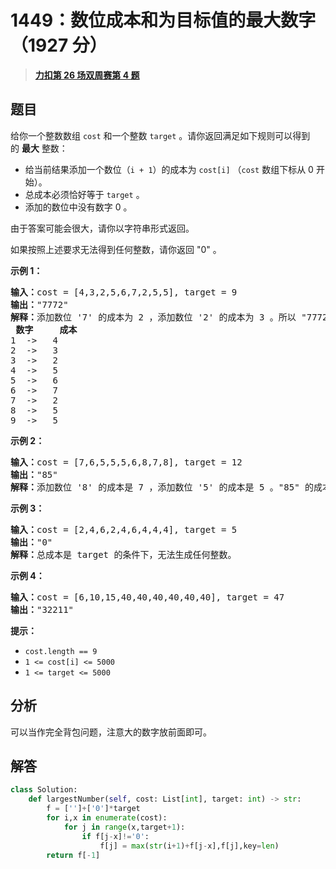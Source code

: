 # 1449：数位成本和为目标值的最大数字（1927 分）


> <u>**[力扣第 26 场双周赛第 4 题](https://leetcode.cn/problems/form-largest-integer-with-digits-that-add-up-to-target/)**</u>

## 题目

<p>给你一个整数数组 <code>cost</code> 和一个整数 <code>target</code> 。请你返回满足如下规则可以得到的 <strong>最大</strong> 整数：</p>

<ul>
<li>给当前结果添加一个数位（<code>i + 1</code>）的成本为 <code>cost[i]</code> （<code>cost</code> 数组下标从 0 开始）。</li>
<li>总成本必须恰好等于 <code>target</code> 。</li>
<li>添加的数位中没有数字 0 。</li>
</ul>

<p>由于答案可能会很大，请你以字符串形式返回。</p>

<p>如果按照上述要求无法得到任何整数，请你返回 "0" 。</p>



<p><strong>示例 1：</strong></p>

<pre>
<strong>输入：</strong>cost = [4,3,2,5,6,7,2,5,5], target = 9
<strong>输出：</strong>"7772"
<strong>解释：</strong>添加数位 '7' 的成本为 2 ，添加数位 '2' 的成本为 3 。所以 "7772" 的代价为 2*3+ 3*1 = 9 。 "977" 也是满足要求的数字，但 "7772" 是较大的数字。
<strong> 数字     成本</strong>
1  ->   4
2  ->   3
3  ->   2
4  ->   5
5  ->   6
6  ->   7
7  ->   2
8  ->   5
9  ->   5
</pre>

<p><strong>示例 2：</strong></p>

<pre>
<strong>输入：</strong>cost = [7,6,5,5,5,6,8,7,8], target = 12
<strong>输出：</strong>"85"
<strong>解释：</strong>添加数位 '8' 的成本是 7 ，添加数位 '5' 的成本是 5 。"85" 的成本为 7 + 5 = 12 。
</pre>

<p><strong>示例 3：</strong></p>

<pre>
<strong>输入：</strong>cost = [2,4,6,2,4,6,4,4,4], target = 5
<strong>输出：</strong>"0"
<strong>解释：</strong>总成本是 target 的条件下，无法生成任何整数。
</pre>

<p><strong>示例 4：</strong></p>

<pre>
<strong>输入：</strong>cost = [6,10,15,40,40,40,40,40,40], target = 47
<strong>输出：</strong>"32211"
</pre>



<p><strong>提示：</strong></p>

<ul>
<li><code>cost.length == 9</code></li>
<li><code>1 <= cost[i] <= 5000</code></li>
<li><code>1 <= target <= 5000</code></li>
</ul>


## 分析

可以当作完全背包问题，注意大的数字放前面即可。

## 解答


```python
class Solution:
    def largestNumber(self, cost: List[int], target: int) -> str:
        f = ['']+['0']*target
        for i,x in enumerate(cost):
            for j in range(x,target+1):
                if f[j-x]!='0':
                    f[j] = max(str(i+1)+f[j-x],f[j],key=len)
        return f[-1]
```
